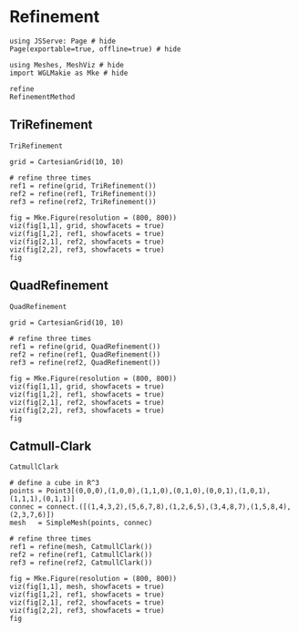 # Refinement

```@example refinement
using JSServe: Page # hide
Page(exportable=true, offline=true) # hide
```

```@example refinement
using Meshes, MeshViz # hide
import WGLMakie as Mke # hide
```

```@docs
refine
RefinementMethod
```

## TriRefinement

```@docs
TriRefinement
```

```@example refinement
grid = CartesianGrid(10, 10)

# refine three times
ref1 = refine(grid, TriRefinement())
ref2 = refine(ref1, TriRefinement())
ref3 = refine(ref2, TriRefinement())

fig = Mke.Figure(resolution = (800, 800))
viz(fig[1,1], grid, showfacets = true)
viz(fig[1,2], ref1, showfacets = true)
viz(fig[2,1], ref2, showfacets = true)
viz(fig[2,2], ref3, showfacets = true)
fig
```

## QuadRefinement

```@docs
QuadRefinement
```

```@example refinement
grid = CartesianGrid(10, 10)

# refine three times
ref1 = refine(grid, QuadRefinement())
ref2 = refine(ref1, QuadRefinement())
ref3 = refine(ref2, QuadRefinement())

fig = Mke.Figure(resolution = (800, 800))
viz(fig[1,1], grid, showfacets = true)
viz(fig[1,2], ref1, showfacets = true)
viz(fig[2,1], ref2, showfacets = true)
viz(fig[2,2], ref3, showfacets = true)
fig
```

## Catmull-Clark

```@docs
CatmullClark
```

```@example refinement
# define a cube in R^3
points = Point3[(0,0,0),(1,0,0),(1,1,0),(0,1,0),(0,0,1),(1,0,1),(1,1,1),(0,1,1)]
connec = connect.([(1,4,3,2),(5,6,7,8),(1,2,6,5),(3,4,8,7),(1,5,8,4),(2,3,7,6)])
mesh   = SimpleMesh(points, connec)

# refine three times
ref1 = refine(mesh, CatmullClark())
ref2 = refine(ref1, CatmullClark())
ref3 = refine(ref2, CatmullClark())

fig = Mke.Figure(resolution = (800, 800))
viz(fig[1,1], mesh, showfacets = true)
viz(fig[1,2], ref1, showfacets = true)
viz(fig[2,1], ref2, showfacets = true)
viz(fig[2,2], ref3, showfacets = true)
fig
```

